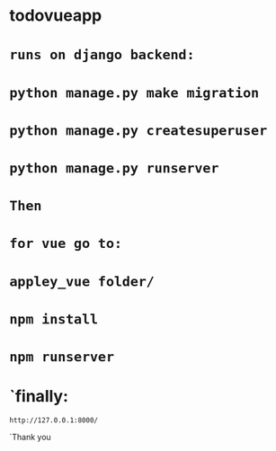 # todovueapp
# `runs on django backend:`
  # `python manage.py make migration`
  # `python manage.py createsuperuser`
  # `python manage.py runserver`


# `Then`
# `for vue go to:`
  # `appley_vue folder/`
  # `npm install`
  # `npm runserver`
  
  
# `finally:
  `http://127.0.0.1:8000/`
  
`Thank you
